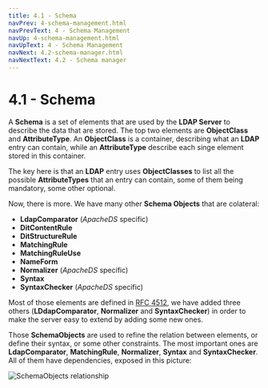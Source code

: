 ```yaml
---
title: 4.1 - Schema
navPrev: 4-schema-management.html
navPrevText: 4 - Schema Management
navUp: 4-schema-management.html
navUpText: 4 - Schema Management
navNext: 4.2-schema-manager.html
navNextText: 4.2 - Schema manager
---
```


# 4.1 - Schema

A **Schema** is a set of elements that are used by the **LDAP Server** to describe the data that are stored. The top two elements are **ObjectClass** and **AttributeType**. An **ObjectClass** is a container, describing what an **LDAP** entry can contain, while an **AttributeType** describe each singe element stored in this container.

The key here is that an **LDAP** entry uses **ObjectClasses** to list all the possible **AttributeTypes** that an entry can contain, some of them being mandatory, some other optional.

Now, there is more. We have many other **Schema Objects** that are colateral:

* **LdapComparator** (_ApacheDS_ specific)
* **DitContentRule**
* **DitStructureRule**
* **MatchingRule**
* **MatchingRuleUse**
* **NameForm**
* **Normalizer** (_ApacheDS_ specific)
* **Syntax**
* **SyntaxChecker** (_ApacheDS_ specific)

Most of those elements are defined in [RFC 4512](https://tools.ietf.org/html/rfc4512), we have added three others (**LDdapComparator**, **Normalizer** and **SyntaxChecker**) in order to make the server easy to extend by adding some new ones.

Those **SchemaObjects** are used to refine the relation between elements, or define their syntax, or some other constraints. The most important ones are **LdapComparator**, **MatchingRule**, **Normalizer**, **Syntax** and **SyntaxChecker**. All of them have dependencies, exposed in this picture:

![SchemaObjects relationship](images/SchemaObjects.png) 
